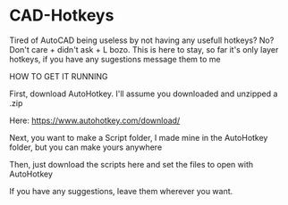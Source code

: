 # CAD-Hotkeys
Tired of AutoCAD being useless by not having any usefull hotkeys? No? 
Don't care + didn't ask + L bozo.
This is here to stay, so far it's only layer hotkeys, if you have any sugestions message them to me

HOW TO GET IT RUNNING

First, download AutoHotkey. I'll assume you downloaded and unzipped a .zip 

Here: https://www.autohotkey.com/download/

Next, you want to make a Script folder, I made mine in the AutoHotkey folder, but you can make yours anywhere

Then, just download the scripts here and set the files to open with AutoHotkey

If you have any suggestions, leave them wherever you want.

